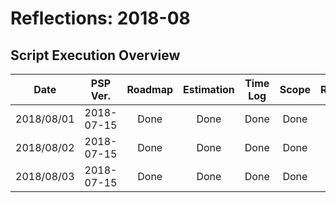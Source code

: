 # Reflections: 2018-08

## Script Execution Overview

| Date | PSP Ver. | Roadmap | Estimation | Time Log | Scope | Reflection |
|:----:|:--------:|:-------:|:----------:|:--------:|:-----:|:------:|
| 2018/08/01 | 2018-07-15 | Done | Done | Done | Done | Done |
| 2018/08/02 | 2018-07-15 | Done | Done | Done | Done | Done |
| 2018/08/03 | 2018-07-15 | Done | Done | Done | Done | Done |

